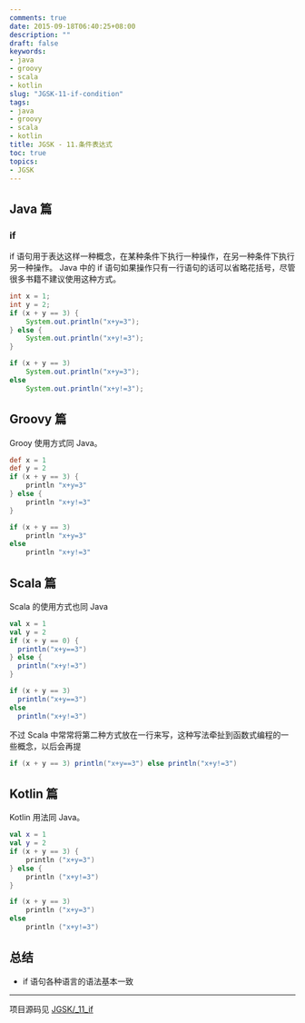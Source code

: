 ```yaml
---
comments: true
date: 2015-09-18T06:40:25+08:00
description: ""
draft: false
keywords:
- java
- groovy
- scala
- kotlin
slug: "JGSK-11-if-condition"
tags:
- java
- groovy
- scala
- kotlin
title: JGSK - 11.条件表达式
toc: true
topics:
- JGSK
---
```



## Java 篇

### if

if 语句用于表达这样一种概念，在某种条件下执行一种操作，在另一种条件下执行另一种操作。
Java 中的 if 语句如果操作只有一行语句的话可以省略花括号，尽管很多书籍不建议使用这种方式。
<!--more-->

```java
int x = 1;
int y = 2;
if (x + y == 3) {
    System.out.println("x+y=3");
} else {
    System.out.println("x+y!=3");
}

if (x + y == 3)
    System.out.println("x+y=3");
else
    System.out.println("x+y!=3");
```

## Groovy 篇

Grooy 使用方式同 Java。

```groovy
def x = 1
def y = 2
if (x + y == 3) {
    println "x+y=3"
} else {
    println "x+y!=3"
}

if (x + y == 3)
    println "x+y=3"
else
    println "x+y!=3"
```

## Scala 篇

Scala 的使用方式也同 Java

```scala
val x = 1
val y = 2
if (x + y == 0) {
  println("x+y==3")
} else {
  println("x+y!=3")
}

if (x + y == 3)
  println("x+y==3")
else
  println("x+y!=3")
```

不过 Scala 中常常将第二种方式放在一行来写，这种写法牵扯到函数式编程的一些概念，以后会再提

```scala
if (x + y == 3) println("x+y==3") else println("x+y!=3")
```

## Kotlin 篇

Kotlin 用法同 Java。

```kotlin
val x = 1
val y = 2
if (x + y == 3) {
    println ("x+y=3")
} else {
    println ("x+y!=3")
}

if (x + y == 3)
    println ("x+y=3")
else
    println ("x+y!=3")
```

## 总结

- if 语句各种语言的语法基本一致


---

项目源码见 [JGSK/_11_if](https://github.com/SidneyXu/JGSK)
